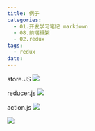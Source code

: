 ```yaml
---
title: 例子
categories:
  - 01.开发学习笔记 markdown
  - 08.前端框架
  - 02.redux
tags:
  - redux
date:
---
```


store.JS
![](http://md.summeres.site/15559229395337.jpg)

reducer.js
![](http://md.summeres.site/15559228413784.jpg)

action.js
![](http://md.summeres.site/15559229312571.jpg)


![](http://md.summeres.site/15559229351278.jpg)

